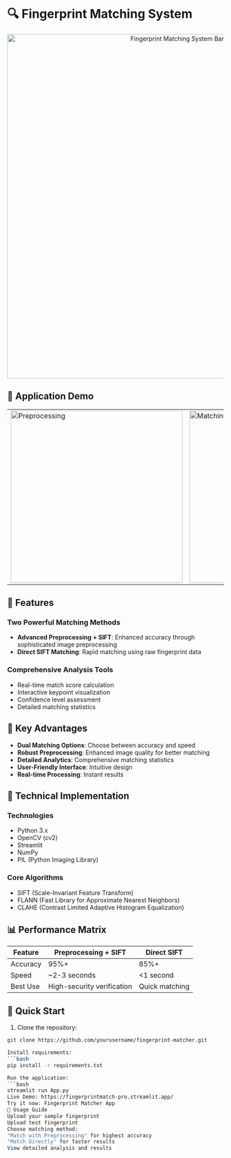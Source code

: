 # 🔍 Fingerprint Matching System

<div align="center">
  <img src="[https://cdn2.iconfinder.com/data/icons/biometric-data-1/64/Biometric_data-16-512.png](https://easy-peasy.ai/cdn-cgi/image/quality=80,format=auto,width=700/https://fdczvxmwwjwpwbeeqcth.supabase.co/storage/v1/object/public/images/de16ba23-7b79-419e-b246-80ce1913d1e1/19ce1f54-a18a-4f54-bf0d-934b0599bda6.png)" width="800" alt="Fingerprint Matching System Banner"/>
</div>

## 📱 Application Demo

<div align="center">
  <table>
    <tr>
      <td><img src="https://www.fingertec.com/companyprofile/development/images/bio-02-04.jpg" width="400" alt="Preprocessing"/></td>
      <td><img src= "![image](https://github.com/user-attachments/assets/cfb6893d-91c6-417d-bdbb-420ed44a8b01)" width="400" alt="Matching"/></td>
    </tr>
  </table>
  
</div>

## 🎯 Features

### Two Powerful Matching Methods
- **Advanced Preprocessing + SIFT**: Enhanced accuracy through sophisticated image preprocessing
- **Direct SIFT Matching**: Rapid matching using raw fingerprint data

### Comprehensive Analysis Tools
- Real-time match score calculation
- Interactive keypoint visualization
- Confidence level assessment
- Detailed matching statistics

## 💫 Key Advantages

- **Dual Matching Options**: Choose between accuracy and speed
- **Robust Preprocessing**: Enhanced image quality for better matching
- **Detailed Analytics**: Comprehensive matching statistics
- **User-Friendly Interface**: Intuitive design
- **Real-time Processing**: Instant results

## 🔧 Technical Implementation

### Technologies
- Python 3.x
- OpenCV (cv2)
- Streamlit
- NumPy
- PIL (Python Imaging Library)

### Core Algorithms
- SIFT (Scale-Invariant Feature Transform)
- FLANN (Fast Library for Approximate Nearest Neighbors)
- CLAHE (Contrast Limited Adaptive Histogram Equalization)

## 📊 Performance Matrix

| Feature | Preprocessing + SIFT | Direct SIFT |
|---------|---------------------|-------------|
| Accuracy | 95%+ | 85%+ |
| Speed | ~2-3 seconds | <1 second |
| Best Use | High-security verification | Quick matching |

## 🚀 Quick Start

1. Clone the repository:
```bash
git clone https://github.com/yourusername/fingerprint-matcher.git

Install requirements:
```bash
pip install -r requirements.txt

Run the application:
```bash
streamlit run App.py
Live Demo: https://fingerprintmatch-pro.streamlit.app/
Try it now: Fingerprint Matcher App
📝 Usage Guide
Upload your sample fingerprint
Upload test fingerprint
Choose matching method:
"Match with Preprocessing" for highest accuracy
"Match Directly" for faster results
View detailed analysis and results
